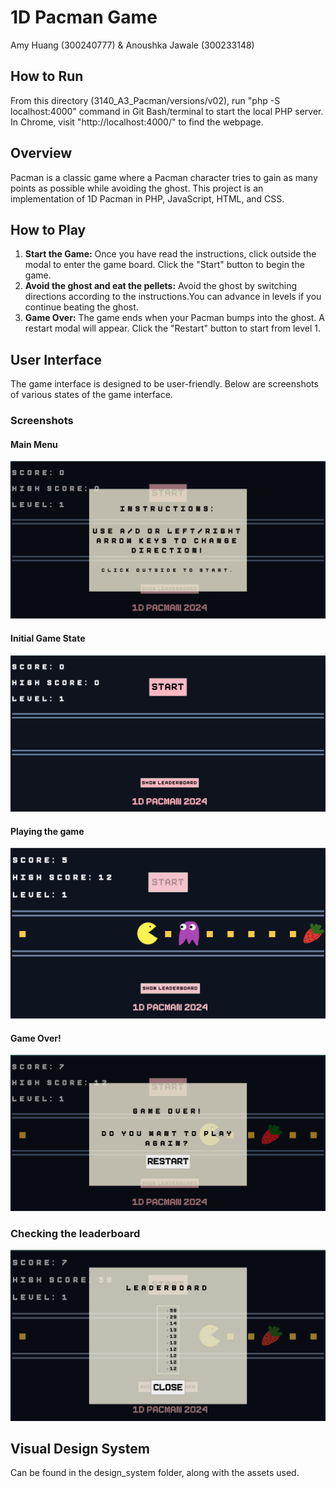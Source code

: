 # 1D Pacman Game
Amy Huang (300240777) & Anoushka Jawale (300233148)

## How to Run
From this directory (3140_A3_Pacman/versions/v02), run "php -S localhost:4000" command in Git Bash/terminal to start the local PHP server. In Chrome, visit "http://localhost:4000/" to find the webpage.

## Overview
Pacman is a classic game where a Pacman character tries to gain as many points as possible while avoiding the ghost. This project is an implementation of 1D Pacman in PHP, JavaScript, HTML, and CSS.

## How to Play
1. **Start the Game:** Once you have read the instructions, click outside the modal to enter the game board. Click the "Start" button to begin the game.
2. **Avoid the ghost and eat the pellets:** Avoid the ghost by switching directions according to the instructions.You can advance in levels if you continue beating the ghost.
3. **Game Over:** The game ends when your Pacman bumps into the ghost. A restart modal will appear. Click the "Restart" button to start from level 1.

## User Interface
The game interface is designed to be user-friendly. Below are screenshots of various states of the game interface.

### Screenshots
#### Main Menu
![Main Menu](docs/design_system/main_menu_instructions.png)

#### Initial Game State
![Initial Game State](docs/design_system/initial_game_state.png)

#### Playing the game
![Gameplay](docs/design_system/gameplay.png)

#### Game Over!
![Game Over](docs/design_system/game_over.png)

### Checking the leaderboard
![Leaderboard](docs/design_system/leaderboard_design.png)

## Visual Design System
Can be found in the design_system folder, along with the assets used.
